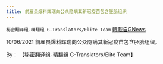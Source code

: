 ```yaml
---
title: 前雇员爆料辉瑞向公众隐瞒其新冠疫苗包含胚胎组织
---
```

`秘密翻译组-精翻组 G-Translators/Elite Team` [轉載自GNews](https://gnews.org/zh-hans/1580344/)

10/06/2021 前雇员爆料辉瑞向公众隐瞒其新冠疫苗包含胚胎组织。

By： 【秘密翻译组-精翻组 G-Translators/Elite Team】
